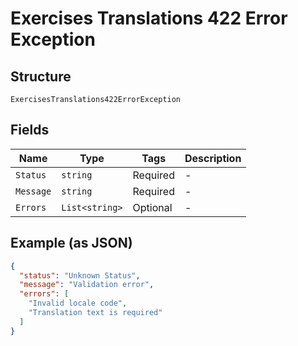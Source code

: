 
# Exercises Translations 422 Error Exception

## Structure

`ExercisesTranslations422ErrorException`

## Fields

| Name | Type | Tags | Description |
|  --- | --- | --- | --- |
| `Status` | `string` | Required | - |
| `Message` | `string` | Required | - |
| `Errors` | `List<string>` | Optional | - |

## Example (as JSON)

```json
{
  "status": "Unknown Status",
  "message": "Validation error",
  "errors": [
    "Invalid locale code",
    "Translation text is required"
  ]
}
```

